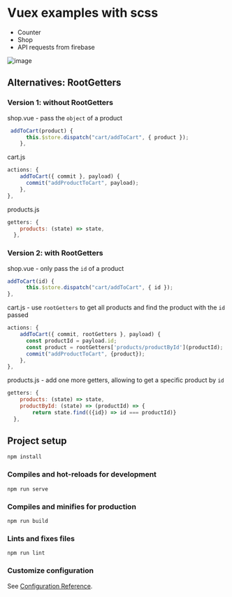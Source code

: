 # Vuex examples with scss

- Counter
- Shop
- API requests from firebase

![image](<img width="923" alt="image" src="https://user-images.githubusercontent.com/10693128/210141521-f5ed3e91-6bc5-4cd1-903c-ce949a37967f.png">)

## Alternatives: RootGetters
### Version 1: without RootGetters
shop.vue - pass the `object` of a product
``` javascript 
 addToCart(product) {
      this.$store.dispatch("cart/addToCart", { product });
    },
```
cart.js
```javascript
actions: {
    addToCart({ commit }, payload) {
      commit("addProductToCart", payload);
    },
},
```
products.js
```javascript
getters: {
    products: (state) => state,
  },
```


### Version 2: with RootGetters

shop.vue - only pass the `id` of a product
```javascript
addToCart(id) {
      this.$store.dispatch("cart/addToCart", { id });
},
```
cart.js - use `rootGetters` to get all products and find the product with the `id` passed
```javascript
actions: {
    addToCart({ commit, rootGetters }, payload) {
      const productId = payload.id;
      const product = rootGetters['products/productById'](productId);
      commit("addProductToCart", {product});
    },
},
```
products.js - add one more getters, allowing to get a specific product by `id`
```javascript
getters: {
    products: (state) => state,
    productById: (state) => (productId) => {
        return state.find(({id}) => id === productId)}
  },

```



## Project setup
```
npm install
```

### Compiles and hot-reloads for development
```
npm run serve
```

### Compiles and minifies for production
```
npm run build
```

### Lints and fixes files
```
npm run lint
```

### Customize configuration
See [Configuration Reference](https://cli.vuejs.org/config/).
